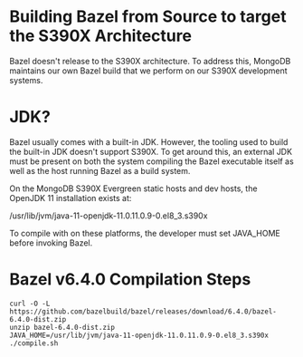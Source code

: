 # Building Bazel from Source to target the S390X Architecture

Bazel doesn't release to the S390X architecture. To address this, MongoDB maintains our own Bazel build that we perform on our S390X development systems.

# JDK?

Bazel usually comes with a built-in JDK. However, the tooling used to build the built-in JDK doesn't support S390X. To get around this, an external JDK must be present on both the system compiling the Bazel executable itself as well as the host running Bazel as a build system.

On the MongoDB S390X Evergreen static hosts and dev hosts, the OpenJDK 11 installation exists at:

/usr/lib/jvm/java-11-openjdk-11.0.11.0.9-0.el8_3.s390x

To compile with on these platforms, the developer must set JAVA_HOME before invoking Bazel.

# Bazel v6.4.0 Compilation Steps

    curl -O -L https://github.com/bazelbuild/bazel/releases/download/6.4.0/bazel-6.4.0-dist.zip
    unzip bazel-6.4.0-dist.zip
    JAVA_HOME=/usr/lib/jvm/java-11-openjdk-11.0.11.0.9-0.el8_3.s390x ./compile.sh
